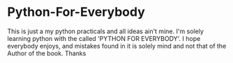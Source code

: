 # Python-For-Everybody
This is just a my python practicals and all ideas ain't mine. I'm solely learning python with the called 'PYTHON FOR EVERYBODY'. 
I hope everybody enjoys, and mistakes found in it is solely mind and not that of the Author of the book.
Thanks
